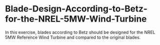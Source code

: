 # Blade-Design-According-to-Betz-for-the-NREL-5MW-Wind-Turbine
In this exercise, blades according to Betz should be designed for the NREL 5MW Reference Wind Turbine and compared to the original blades.
